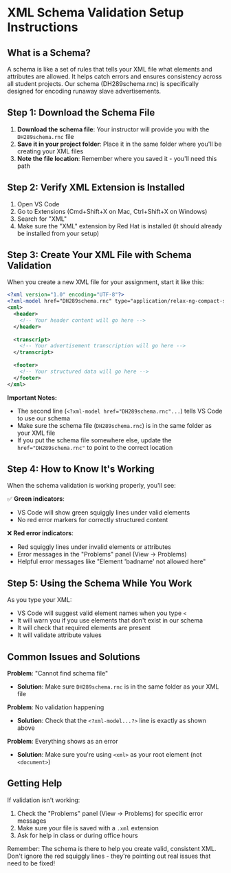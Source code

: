 # XML Schema Validation Setup Instructions

## What is a Schema?
A schema is like a set of rules that tells your XML file what elements and attributes are allowed. It helps catch errors and ensures consistency across all student projects. Our schema (DH289schema.rnc) is specifically designed for encoding runaway slave advertisements.

## Step 1: Download the Schema File

1. **Download the schema file**: Your instructor will provide you with the `DH289schema.rnc` file
2. **Save it in your project folder**: Place it in the same folder where you'll be creating your XML files
3. **Note the file location**: Remember where you saved it - you'll need this path

## Step 2: Verify XML Extension is Installed

1. Open VS Code
2. Go to Extensions (Cmd+Shift+X on Mac, Ctrl+Shift+X on Windows)
3. Search for "XML" 
4. Make sure the "XML" extension by Red Hat is installed (it should already be installed from your setup)

## Step 3: Create Your XML File with Schema Validation

When you create a new XML file for your assignment, start it like this:

```xml
<?xml version="1.0" encoding="UTF-8"?>
<?xml-model href="DH289schema.rnc" type="application/relax-ng-compact-syntax"?>
<xml>
  <header>
    <!-- Your header content will go here -->
  </header>
  
  <transcript>
    <!-- Your advertisement transcription will go here -->
  </transcript>
  
  <footer>
    <!-- Your structured data will go here -->
  </footer>
</xml>
```

**Important Notes:**
- The second line (`<?xml-model href="DH289schema.rnc"...`) tells VS Code to use our schema
- Make sure the schema file (`DH289schema.rnc`) is in the same folder as your XML file
- If you put the schema file somewhere else, update the `href="DH289schema.rnc"` to point to the correct location

## Step 4: How to Know It's Working

When the schema validation is working properly, you'll see:

✅ **Green indicators**: 
- VS Code will show green squiggly lines under valid elements
- No red error markers for correctly structured content

❌ **Red error indicators**:
- Red squiggly lines under invalid elements or attributes
- Error messages in the "Problems" panel (View → Problems)
- Helpful error messages like "Element 'badname' not allowed here"

## Step 5: Using the Schema While You Work

As you type your XML:
- VS Code will suggest valid element names when you type `<`
- It will warn you if you use elements that don't exist in our schema
- It will check that required elements are present
- It will validate attribute values

## Common Issues and Solutions

**Problem**: "Cannot find schema file"
- **Solution**: Make sure `DH289schema.rnc` is in the same folder as your XML file

**Problem**: No validation happening
- **Solution**: Check that the `<?xml-model...?>` line is exactly as shown above

**Problem**: Everything shows as an error
- **Solution**: Make sure you're using `<xml>` as your root element (not `<document>`)

## Getting Help

If validation isn't working:
1. Check the "Problems" panel (View → Problems) for specific error messages
2. Make sure your file is saved with a `.xml` extension
3. Ask for help in class or during office hours

Remember: The schema is there to help you create valid, consistent XML. Don't ignore the red squiggly lines - they're pointing out real issues that need to be fixed!
